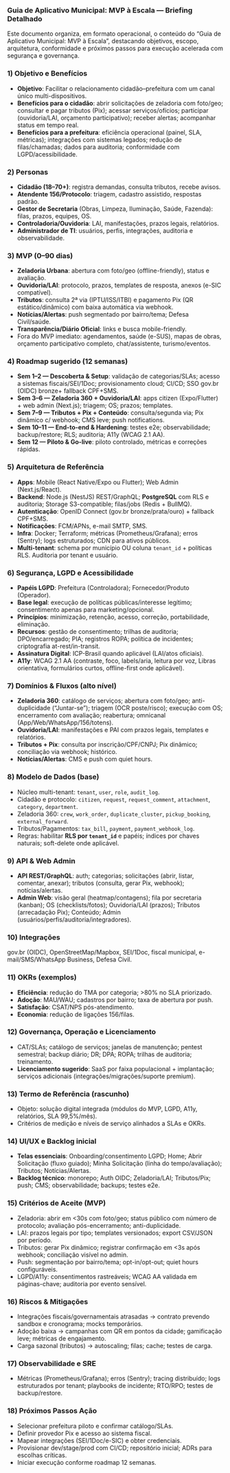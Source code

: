 ### Guia de Aplicativo Municipal: MVP à Escala — Briefing Detalhado

Este documento organiza, em formato operacional, o conteúdo do “Guia de Aplicativo Municipal: MVP à Escala”, destacando objetivos, escopo, arquitetura, conformidade e próximos passos para execução acelerada com segurança e governança.

### 1) Objetivo e Benefícios
- **Objetivo**: Facilitar o relacionamento cidadão–prefeitura com um canal único multi-dispositivos.
- **Benefícios para o cidadão**: abrir solicitações de zeladoria com foto/geo; consultar e pagar tributos (Pix); acessar serviços/ofícios; participar (ouvidoria/LAI, orçamento participativo); receber alertas; acompanhar status em tempo real.
- **Benefícios para a prefeitura**: eficiência operacional (painel, SLA, métricas); integrações com sistemas legados; redução de filas/chamadas; dados para auditoria; conformidade com LGPD/acessibilidade.

### 2) Personas
- **Cidadão (18–70+)**: registra demandas, consulta tributos, recebe avisos.
- **Atendente 156/Protocolo**: triagem, cadastro assistido, respostas padrão.
- **Gestor de Secretaria** (Obras, Limpeza, Iluminação, Saúde, Fazenda): filas, prazos, equipes, OS.
- **Controladoria/Ouvidoria**: LAI, manifestações, prazos legais, relatórios.
- **Administrador de TI**: usuários, perfis, integrações, auditoria e observabilidade.

### 3) MVP (0–90 dias)
- **Zeladoria Urbana**: abertura com foto/geo (offline-friendly), status e avaliação.
- **Ouvidoria/LAI**: protocolo, prazos, templates de resposta, anexos (e-SIC compatível).
- **Tributos**: consulta 2ª via (IPTU/ISS/ITBI) e pagamento Pix (QR estático/dinâmico) com baixa automática via webhook.
- **Notícias/Alertas**: push segmentado por bairro/tema; Defesa Civil/saúde.
- **Transparência/Diário Oficial**: links e busca mobile-friendly.
- Fora do MVP imediato: agendamentos, saúde (e-SUS), mapas de obras, orçamento participativo completo, chat/assistente, turismo/eventos.

### 4) Roadmap sugerido (12 semanas)
- **Sem 1–2 — Descoberta & Setup**: validação de categorias/SLAs; acesso a sistemas fiscais/SEI/1Doc; provisionamento cloud; CI/CD; SSO gov.br (OIDC) bronze+ fallback CPF+SMS.
- **Sem 3–6 — Zeladoria 360 + Ouvidoria/LAI**: apps citizen (Expo/Flutter) + web admin (Next.js); triagem; OS; prazos; templates.
- **Sem 7–9 — Tributos + Pix + Conteúdo**: consulta/segunda via; Pix dinâmico c/ webhook; CMS leve; push notifications.
- **Sem 10–11 — End-to-end & Hardening**: testes e2e; observabilidade; backup/restore; RLS; auditoria; A11y (WCAG 2.1 AA).
- **Sem 12 — Piloto & Go-live**: piloto controlado, métricas e correções rápidas.

### 5) Arquitetura de Referência
- **Apps**: Mobile (React Native/Expo ou Flutter); Web Admin (Next.js/React).
- **Backend**: Node.js (NestJS) REST/GraphQL; **PostgreSQL** com RLS e auditoria; Storage S3-compatible; filas/jobs (Redis + BullMQ).
- **Autenticação**: OpenID Connect (gov.br bronze/prata/ouro) + fallback CPF+SMS.
- **Notificações**: FCM/APNs, e-mail SMTP, SMS.
- **Infra**: Docker; Terraform; métricas (Prometheus/Grafana); erros (Sentry); logs estruturados; CDN para ativos públicos.
- **Multi-tenant**: schema por município OU coluna `tenant_id` + políticas RLS. Auditoria por tenant e usuário.

### 6) Segurança, LGPD e Acessibilidade
- **Papéis LGPD**: Prefeitura (Controladora); Fornecedor/Produto (Operador).
- **Base legal**: execução de políticas públicas/interesse legítimo; consentimento apenas para marketing/opcional.
- **Princípios**: minimização, retenção, acesso, correção, portabilidade, eliminação.
- **Recursos**: gestão de consentimento; trilhas de auditoria; DPO/encarregado; PIA; registros ROPA; política de incidentes; criptografia at-rest/in-transit.
- **Assinatura Digital**: ICP-Brasil quando aplicável (LAI/atos oficiais).
- **A11y**: WCAG 2.1 AA (contraste, foco, labels/aria, leitura por voz, Libras orientativa, formulários curtos, offline-first onde aplicável).

### 7) Domínios & Fluxos (alto nível)
- **Zeladoria 360**: catálogo de serviços; abertura com foto/geo; anti-duplicidade (“Juntar-se”); triagem (OCR poste/risco); execução com OS; encerramento com avaliação; reabertura; omnicanal (App/Web/WhatsApp/156/totens).
- **Ouvidoria/LAI**: manifestações e PAI com prazos legais, templates e relatórios.
- **Tributos + Pix**: consulta por inscrição/CPF/CNPJ; Pix dinâmico; conciliação via webhook; histórico.
- **Notícias/Alertas**: CMS e push com quiet hours.

### 8) Modelo de Dados (base)
- Núcleo multi-tenant: `tenant`, `user`, `role`, `audit_log`.
- Cidadão e protocolo: `citizen`, `request`, `request_comment`, `attachment`, `category`, `department`.
- Zeladoria 360: `crew`, `work_order`, `duplicate_cluster`, `pickup_booking`, `external_forward`.
- Tributos/Pagamentos: `tax_bill`, `payment`, `payment_webhook_log`.
- Regras: habilitar **RLS por `tenant_id`** e papéis; índices por chaves naturais; soft-delete onde aplicável.

### 9) API & Web Admin
- **API REST/GraphQL**: auth; categorias; solicitações (abrir, listar, comentar, anexar); tributos (consulta, gerar Pix, webhook); notícias/alertas.
- **Admin Web**: visão geral (heatmap/contagens); fila por secretaria (kanban); OS (checklists/fotos); Ouvidoria/LAI (prazos); Tributos (arrecadação Pix); Conteúdo; Admin (usuários/perfis/auditoria/integradores).

### 10) Integrações
gov.br (OIDC), OpenStreetMap/Mapbox, SEI/1Doc, fiscal municipal, e-mail/SMS/WhatsApp Business, Defesa Civil.

### 11) OKRs (exemplos)
- **Eficiência**: redução do TMA por categoria; >80% no SLA priorizado.
- **Adoção**: MAU/WAU; cadastros por bairro; taxa de abertura por push.
- **Satisfação**: CSAT/NPS pós-atendimento.
- **Economia**: redução de ligações 156/filas.

### 12) Governança, Operação e Licenciamento
- CAT/SLAs; catálogo de serviços; janelas de manutenção; pentest semestral; backup diário; DR; DPA; ROPA; trilhas de auditoria; treinamento.
- **Licenciamento sugerido**: SaaS por faixa populacional + implantação; serviços adicionais (integrações/migrações/suporte premium).

### 13) Termo de Referência (rascunho)
- Objeto: solução digital integrada (módulos do MVP, LGPD, A11y, relatórios, SLA 99,5%/mês).
- Critérios de medição e níveis de serviço alinhados a SLAs e OKRs.

### 14) UI/UX e Backlog inicial
- **Telas essenciais**: Onboarding/consentimento LGPD; Home; Abrir Solicitação (fluxo guiado); Minha Solicitação (linha do tempo/avaliação); Tributos; Notícias/Alertas.
- **Backlog técnico**: monorepo; Auth OIDC; Zeladoria/LAI; Tributos/Pix; push; CMS; observabilidade; backups; testes e2e.

### 15) Critérios de Aceite (MVP)
- Zeladoria: abrir em <30s com foto/geo; status público com número de protocolo; avaliação pós-encerramento; anti-duplicidade.
- LAI: prazos legais por tipo; templates versionados; export CSV/JSON por período.
- Tributos: gerar Pix dinâmico; registrar confirmação em <3s após webhook; conciliação visível no admin.
- Push: segmentação por bairro/tema; opt-in/opt-out; quiet hours configuráveis.
- LGPD/A11y: consentimentos rastreáveis; WCAG AA validada em páginas-chave; auditoria por evento sensível.

### 16) Riscos & Mitigações
- Integrações fiscais/governamentais atrasadas → contrato prevendo sandbox e cronograma; mocks temporários.
- Adoção baixa → campanhas com QR em pontos da cidade; gamificação leve; métricas de engajamento.
- Carga sazonal (tributos) → autoscaling; filas; cache; testes de carga.

### 17) Observabilidade e SRE
- Métricas (Prometheus/Grafana); erros (Sentry); tracing distribuído; logs estruturados por tenant; playbooks de incidente; RTO/RPO; testes de backup/restore.

### 18) Próximos Passos Ação
- Selecionar prefeitura piloto e confirmar catálogo/SLAs.
- Definir provedor Pix e acesso ao sistema fiscal.
- Mapear integrações (SEI/1Doc/e-SIC) e obter credenciais.
- Provisionar dev/stage/prod com CI/CD; repositório inicial; ADRs para escolhas críticas.
- Iniciar execução conforme roadmap 12 semanas.


